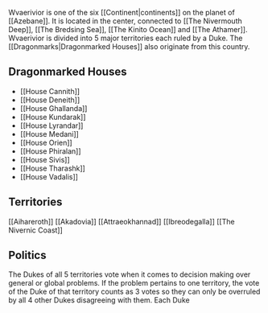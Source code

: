 Wvaerivior is one of the six [[Continent|continents]] on the planet of [[Azebane]]. It is located in the center, connected to [[The Nivermouth Deep]], [[The Bredsing Sea]], [[The Kinito Ocean]] and [[The Athamer]]. Wvaerivior is divided into 5 major territories each ruled by a Duke. The [[Dragonmarks|Dragonmarked Houses]] also originate from this country.

## Dragonmarked Houses
- [[House Cannith]]
- [[House Deneith]]
- [[House Ghallanda]]
- [[House Kundarak]]
- [[House Lyrandar]]
- [[House Medani]]
- [[House Orien]]
- [[House Phiralan]]
- [[House Sivis]]
- [[House Tharashk]]
- [[House Vadalis]]
## Territories
[[Aihareroth]]
[[Akadovia]]
[[Attraeokhannad]]
[[Ibreodegalla]]
[[The Nivernic Coast]]

## Politics
The Dukes of all 5 territories vote when it comes to decision making over general or global problems. If the problem pertains to one territory, the vote of the Duke of that territory counts as 3 votes so they can only be overruled by all 4 other Dukes disagreeing with them. Each Duke 